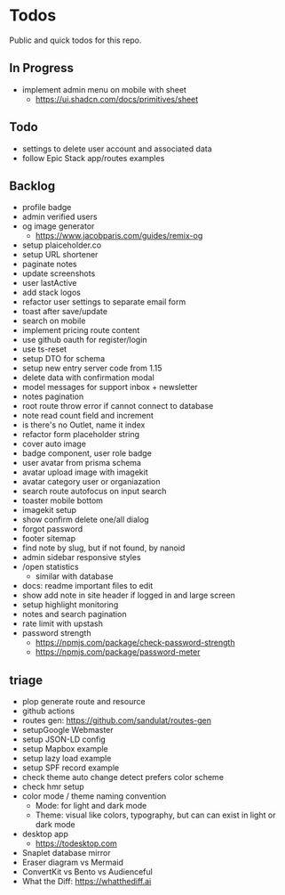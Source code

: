 # Todos

Public and quick todos for this repo.

## In Progress

- implement admin menu on mobile with sheet
  - https://ui.shadcn.com/docs/primitives/sheet

## Todo

- settings to delete user account and associated data
- follow Epic Stack app/routes examples

## Backlog

- profile badge
- admin verified users
- og image generator
  - https://www.jacobparis.com/guides/remix-og
- setup plaiceholder.co
- setup URL shortener
- paginate notes
- update screenshots
- user lastActive
- add stack logos
- refactor user settings to separate email form
- toast after save/update
- search on mobile
- implement pricing route content
- use github oauth for register/login
- use ts-reset
- setup DTO for schema
- setup new entry server code from 1.15
- delete data with confirmation modal
- model messages for support inbox + newsletter
- notes pagination
- root route throw error if cannot connect to database
- note read count field and increment
- is there's no Outlet, name it index
- refactor form placeholder string
- cover auto image
- badge component, user role badge
- user avatar from prisma schema
- avatar upload image with imagekit
- avatar category user or organiazation
- search route autofocus on input search
- toaster mobile bottom
- imagekit setup
- show confirm delete one/all dialog
- forgot password
- footer sitemap
- find note by slug, but if not found, by nanoid
- admin sidebar responsive styles
- /open statistics
  - similar with database
- docs: readme important files to edit
- show add note in site header if logged in and large screen
- setup highlight monitoring
- notes and search pagination
- rate limit with upstash
- password strength
  - https://npmjs.com/package/check-password-strength
  - https://npmjs.com/package/password-meter

## triage

- plop generate route and resource
- github actions
- routes gen: https://github.com/sandulat/routes-gen
- setupGoogle Webmaster
- setup JSON-LD config
- setup Mapbox example
- setup lazy load example
- setup SPF record example
- check theme auto change detect prefers color scheme
- check hmr setup
- color mode / theme naming convention
  - Mode: for light and dark mode
  - Theme: visual like colors, typography, but can can exist in light or dark mode
- desktop app
  - https://todesktop.com
- Snaplet database mirror
- Eraser diagram vs Mermaid
- ConvertKit vs Bento vs Audienceful
- What the Diff: https://whatthediff.ai
